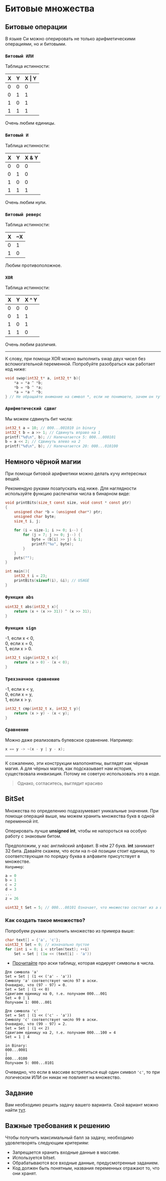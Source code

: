 # Битовые множества

## Битовые операции
В языке Си можно оперировать не только арифметическими операциями, но и битовыми.

### `Битовый ИЛИ`
Таблица истинности:  

| X | Y | X \| Y |
|----------|----------|----------|
| 0    | 0   | 0   |
| 0    | 1   | 1   |
| 1    | 0   | 1   |
| 1    | 1   | 1   |

Очень любим единицы.

### `Битовый И`
Таблица истинности:  

| X | Y | X & Y |
|----------|----------|----------|
| 0    | 0   | 0   |
| 0    | 1   | 0   |
| 1    | 0   | 0   |
| 1    | 1   | 1   |

Очень любим нули.

### `Битовый реверс`
Таблица истинности:  

| X | ~X |
|----------|----------|
| 0    | 1   |
| 1    | 0   |

Любим противоположное.

### `XOR`
Таблица истинности:  

| X | Y | X ^ Y |
|----------|----------|----------|
| 0    | 0   | 0   |
| 0    | 1   | 1   |
| 1    | 0   | 1   |
| 1    | 1   | 0   |

Очень любим различия.

---

К слову, при помощи XOR можно выполнить swap двух чисел без вспомогательной переменной. Попробуйте разобраться как работает код ниже:
```c
void swap(int32_t* a, int32_t* b){
    *a = *a ^ *b;
    *b = *b ^ *a;
    *a = *a ^ *b;
} // Не обращайте внимание на символ *, если не понимаете, зачем он тут используется.
```

### `Арифметический сдвиг`
Мы можем сдвинуть бит числа:
```c
int32_t a = 10; // 000...001010 in binary
int32_t b = a >> 1; // Сдвинуть вправо на 1
printf("%d\n", b); // Напечатается 5: 000...000101
b = a << 2; // Сдвинуть влево на 2
printf("%d\n", b); // Напечатается 20: 000...010100
```

## Немного чёрной магии
При помощи битовой арифметики можно делать кучу интересных вещей. 

Рекомендую руками позапускать код ниже. Для наглядности используйте функцию распечатки числа в бинарном виде:
```c
void printBits(size_t const size, void const * const ptr)
{
    unsigned char *b = (unsigned char*) ptr;
    unsigned char byte;
    size_t i, j;
    
    for (i = size-1; i >= 0; i--) {
        for (j = 7; j >= 0; j--) {
            byte = (b[i] >> j) & 1;
            printf("%u", byte);
        }
    }
    puts("");
}

int main(){
    int32_t i = 23;
    printBits(sizeof(i), &i); // USAGE
}
```

### `Функция abs`
```c
uint32_t abs(int32_t x){
    return (x + (x >> 31)) ^ (x >> 31);
}
```

### `Функция sign`
-1, если x < 0,  
0, если x = 0,  
1, если x > 0.
```c
int32_t sign(int32_t x){
    return (x > 0) - (x < 0);
}
```

### `Трехзначное сравнение`
-1, если x < y,  
0, если x = y,  
1, если x > y.  
```c
int32_t cmp(int32_t x, int32_t y){
    return (x > y) - (x < y);
}
```

### `Сравнение`
Можно даже реализовать булевское сравнение. Например:
```c
x == y -> ~(x - y | y - x);
```
---

К сожалению, эти конструкции малопонятны, выглядят как чёрная магия. А для чёрных магов, как подсказывает нам история, существовала инквизиция. Потому не советую использовать это в коде.
> Однако, согласитесь, выглядит красиво

## BitSet
Множества по определению подразумевает уникальные значения. При помощи операций выше, мы можем хранить множества букв в одной переменной int.

Оперировать лучше **unsigned int**, чтобы не напороться на особую работу с знаковым битом.

Предположим, у нас английский алфавит. В нём 27 букв. **int** занимает 32 бита. Давайте скажем, что если на n-ой позиции стоит единица, то соответствующая по порядку буква в алфавите присутствует в множестве.  
`Например`:
```c
a = 0
b = 1
c = 2
d = 3
...
z = 26

uint32_t Set = 5; // 000...00101 Означает, что множество состоит из a и c
```

### Как создать такое множество?
Попробуем руками заполнить множество из примера выше:
```c
char text[] = {'a', 'c'};
uint32_t Set = 0; // изначально пустое
for (int i = 0; i < strlen(text); ++i)
    Set = Set | (1u << (text[i] - 'a'))
```

- [Прочитайте](https://www.industrialnets.ru/files/misc/ascii.pdf) про аски таблицу, которая кодирует символы в числа.
```
Для символа 'a'
Set = Set | (1 << ('a' - 'a'))
Символу 'a' соответствует число 97 в аски.
Очнвидно, что (97 - 97) = 0.
Set = Set | (1 << 0)
Сдвигаем единицу на 0, т.е. получаем 000...001
Set = 0 | 1
Получаем 1: 000...001

Для символа 'c'
Set = Set | (1 << ('c' - 'a'))
Символу 'c' соответствует число 99 в аски.
Очнвидно, что (99 - 97) = 2.
Set = Set | (1 << 2)
Сдвигаем единицу на 2, т.е. получаем 000...100 = 4
Set = 1 | 4

in Binary:
000...0001
|
000...0100
Получаем 5: 000...0101
```

Очевидно, что если в массиве встретиться ещё один символ `'c'`, то при логическом ИЛИ он никак не повлияет на множество.


## Задание

Вам необходимо решить задачу вашего варианта. Свой вариант можно найти [тут](variants.md).

## Важные требования к решению
Чтобы получить максимальный балл за задачу, необходимо удовлетворять следующим критериям:
- Запрещается хранить входные данные в массиве.
- Используется bitset.
- Обрабатываются все входные данные, предусмотренные заданием.
- Код должен быть понятным, названия переменных отражают то, что они хранят.


